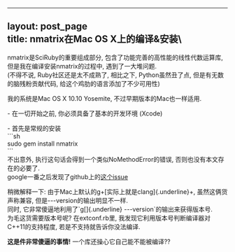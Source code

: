------------------------------------------------------------------------

layout: post\_page\
title: nmatrix在Mac OS X上的编译&安装\
----

nmatrix是SciRuby的重要组成部分, 包含了功能完善的高性能的线性代数运算库,
但是我在编译安装nmatrix的过程中, 遇到了一大堆问题.\
(不得不说, Ruby社区还是太不成熟了, 相比之下, Python虽然丑了点,
但是有无数的脑残粉贡献代码, 给这个鸡肋的语言添加了不少可用性)

我的系统是Mac OS X 10.10 Yosemite, 不过早期版本的Mac也一样适用.

\- 在一切开始之前, 你必须具备了基本的开发环境 (Xcode)

\- 首先是常规的安装\
\`\`\`sh\
sudo gem install nmatrix\
\`\`\`\
不出意外, 执行这句话会得到一个类似NoMethodError的错误,
否则也没有本文存在的必要了.\
google一番之后发现了github上的[这个issue](https://github.com/SciRuby/nmatrix/pull/166)

稍微解释一下: 由于Mac上默认的g+[实际上就是clang]{.underline}+,
虽然这俩货声称兼容, 但是---version的输出明显不一样.\
同时, 它非常傻逼地利用了\`g[]{.underline}
---version\`的输出来获得版本号.\
为毛这货需要版本号呢? 在extconf.rb里,
我发现它利用版本号判断编译器对C++11的支持程度,
若是不支持就告诉你没法编译.

**这是件非常傻逼的事情!** 一个库还操心它自己能不能被编译??
